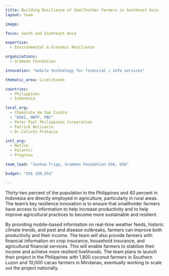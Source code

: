 ```yaml
---
title: Building Resilience of Smallholder Farmers in Southeast Asia
layout: team

image: 

focus: South and Southeast Asia

expertise:
  - Environmental & Economic Resilience

organizations:
  - Grameen Foundation

innovation: "mobile technology for financial / info services"

thematic_area: Livelihoods

countries: 
  - Philippines
  - Indonesia

local_org: 
  - Chokolate de San Isidro
  - "ASKI, NWTF, PBC"
  - Peter Paul Philippines Corporation 
  - Patrick Belisario 
  - Dr.Calixto Protacio

intl_org:
  - Nutiva
  - Palantir
  - Progreso

team_lead: "Joshua Tripp, Grameen Foundation USA, USA"

budget: "US$ 199,551"

---
```


Thirty-two percent of the population in the Philippines and 40 percent in Indonesia are directly employed in agriculture, particularly in rural areas. The team’s key resilience innovation is to ensure that smallholder farmers have access to information to help increase productivity and to help improve agricultural practices to become more sustainable and resilient.

By providing mobile-based information on real-time weather feeds, historic climate trends, and pest and disease outbreaks, farmers can improve both productivity and their income. The team will also provide farmers with financial information on crop insurance, household insurance, and agricultural financial services. This will enable farmers to stabilize their income and achieve more resilient livelihoods.  The team plans to launch their project in the Philippines with 1,800 coconut farmers in Southern Luzon and 10,000 cacao farmers in Mindanao, eventually working to scale out the project nationally. 
